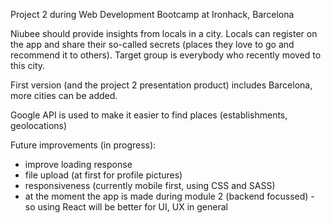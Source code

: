 Project 2 during Web Development Bootcamp at Ironhack, Barcelona

Niubee should provide insights from locals in a city. Locals can register on the app and share their so-called secrets
(places they love to go and recommend it to others). Target group is everybody who recently moved to this city.

First version (and the project 2 presentation product) includes Barcelona, more cities can be added.

Google API is used to make it easier to find places (establishments, geolocations)

Future improvements (in progress):
  - improve loading response
  - file upload (at first for profile pictures)
  - responsiveness (currently mobile first, using CSS and SASS)
  - at the moment the app is made during module 2 (backend focussed) - so using React will be better for UI, UX in general
  
